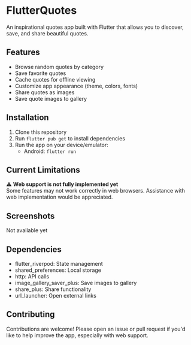 # FlutterQuotes

An inspirational quotes app built with Flutter that allows you to discover, save, and share beautiful quotes.

## Features

- Browse random quotes by category
- Save favorite quotes
- Cache quotes for offline viewing
- Customize app appearance (theme, colors, fonts)
- Share quotes as images
- Save quote images to gallery

## Installation

1. Clone this repository
2. Run `flutter pub get` to install dependencies
3. Run the app on your device/emulator:
   - Android: `flutter run`

## Current Limitations

⚠️ **Web support is not fully implemented yet**  
Some features may not work correctly in web browsers. Assistance with web implementation would be appreciated.

## Screenshots

Not available yet

## Dependencies

- flutter_riverpod: State management
- shared_preferences: Local storage
- http: API calls
- image_gallery_saver_plus: Save images to gallery
- share_plus: Share functionality
- url_launcher: Open external links

## Contributing

Contributions are welcome! Please open an issue or pull request if you'd like to help improve the app, especially with web support.
